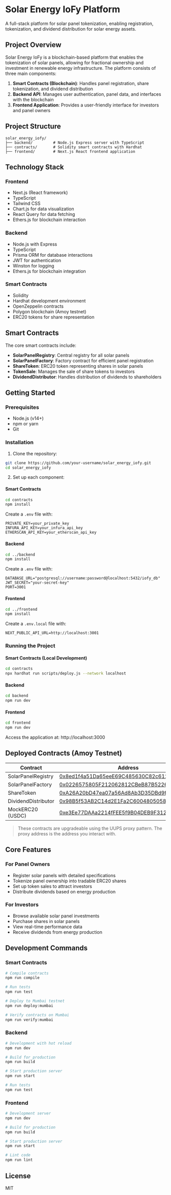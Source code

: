 # Solar Energy IoFy Platform

A full-stack platform for solar panel tokenization, enabling registration, tokenization, and dividend distribution for solar energy assets.

## Project Overview

Solar Energy IoFy is a blockchain-based platform that enables the tokenization of solar panels, allowing for fractional ownership and investment in renewable energy infrastructure. The platform consists of three main components:

1. **Smart Contracts (Blockchain)**: Handles panel registration, share tokenization, and dividend distribution
2. **Backend API**: Manages user authentication, panel data, and interfaces with the blockchain
3. **Frontend Application**: Provides a user-friendly interface for investors and panel owners

## Project Structure

```
solar_energy_iofy/
├── backend/         # Node.js Express server with TypeScript
├── contracts/       # Solidity smart contracts with Hardhat
├── frontend/        # Next.js React frontend application
```

## Technology Stack

### Frontend
- Next.js (React framework)
- TypeScript
- Tailwind CSS
- Chart.js for data visualization
- React Query for data fetching
- Ethers.js for blockchain interaction

### Backend
- Node.js with Express
- TypeScript
- Prisma ORM for database interactions
- JWT for authentication
- Winston for logging
- Ethers.js for blockchain integration

### Smart Contracts
- Solidity
- Hardhat development environment
- OpenZeppelin contracts
- Polygon blockchain (Amoy testnet)
- ERC20 tokens for share representation

## Smart Contracts

The core smart contracts include:

- **SolarPanelRegistry**: Central registry for all solar panels
- **SolarPanelFactory**: Factory contract for efficient panel registration
- **ShareToken**: ERC20 token representing shares in solar panels
- **TokenSale**: Manages the sale of share tokens to investors
- **DividendDistributor**: Handles distribution of dividends to shareholders

## Getting Started

### Prerequisites
- Node.js (v14+)
- npm or yarn
- Git

### Installation

1. Clone the repository:
```bash
git clone https://github.com/your-username/solar_energy_iofy.git
cd solar_energy_iofy
```

2. Set up each component:

#### Smart Contracts
```bash
cd contracts
npm install
```

Create a `.env` file with:
```
PRIVATE_KEY=your_private_key
INFURA_API_KEY=your_infura_api_key
ETHERSCAN_API_KEY=your_etherscan_api_key
```

#### Backend
```bash
cd ../backend
npm install
```

Create a `.env` file with:
```
DATABASE_URL="postgresql://username:password@localhost:5432/iofy_db"
JWT_SECRET="your-secret-key"
PORT=3001
```

#### Frontend
```bash
cd ../frontend
npm install
```

Create a `.env.local` file with:
```
NEXT_PUBLIC_API_URL=http://localhost:3001
```

### Running the Project

#### Smart Contracts (Local Development)
```bash
cd contracts
npx hardhat run scripts/deploy.js --network localhost
```

#### Backend
```bash
cd backend
npm run dev
```

#### Frontend
```bash
cd frontend
npm run dev
```

Access the application at: http://localhost:3000

## Deployed Contracts (Amoy Testnet)

| Contract | Address |
|----------|---------|
| SolarPanelRegistry | [0x8ed1f4a51Da65eeE69C485630C82c612DfF76D64](https://amoy.polygonscan.com/address/0x8ed1f4a51Da65eeE69C485630C82c612DfF76D64) |
| SolarPanelFactory | [0x0226575805F212062812CBeB87B522602261F868](https://amoy.polygonscan.com/address/0x0226575805F212062812CBeB87B522602261F868) |
| ShareToken | [0xA26A20bD47ea07a56Ad8Ab3D35DBd9f1b51c8E4E](https://amoy.polygonscan.com/address/0xA26A20bD47ea07a56Ad8Ab3D35DBd9f1b51c8E4E) |
| DividendDistributor | [0x98B5f53AB2C14d2E1Fa2C6004805058C09EB8189](https://amoy.polygonscan.com/address/0x98B5f53AB2C14d2E1Fa2C6004805058C09EB8189) |
| MockERC20 (USDC) | [0xe3Ee77DAAa2214fFEE5f9B04DEB9F3126003a9be](https://amoy.polygonscan.com/address/0xe3Ee77DAAa2214fFEE5f9B04DEB9F3126003a9be) |

> These contracts are upgradeable using the UUPS proxy pattern. The proxy address is the address you interact with.

## Core Features

### For Panel Owners
- Register solar panels with detailed specifications
- Tokenize panel ownership into tradable ERC20 shares
- Set up token sales to attract investors
- Distribute dividends based on energy production

### For Investors
- Browse available solar panel investments
- Purchase shares in solar panels
- View real-time performance data
- Receive dividends from energy production

## Development Commands

### Smart Contracts
```bash
# Compile contracts
npm run compile

# Run tests
npm run test

# Deploy to Mumbai testnet
npm run deploy:mumbai

# Verify contracts on Mumbai
npm run verify:mumbai
```

### Backend
```bash
# Development with hot reload
npm run dev

# Build for production
npm run build

# Start production server
npm run start

# Run tests
npm run test
```

### Frontend
```bash
# Development server
npm run dev

# Build for production
npm run build

# Start production server
npm run start

# Lint code
npm run lint
```

## License
MIT 